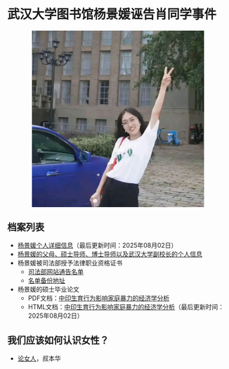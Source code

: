 # 武汉大学图书馆杨景媛诬告肖同学事件

<img src="/assets/photo/6.webp" style="display: block; margin: auto; width: 28ic;" />



## 档案列表

*   [杨景媛个人详细信息](/html/aboutme.html)（最后更新时间：2025年08月02日）
*   [杨景媛的父母、硕士导师、博士导师以及武汉大学副校长的个人信息](/html/杨景媛的父母、硕士导师、博士导师以及武汉大学副校长的个人信息.html)
*   杨景媛被司法部授予法律职业资格证书
    * [司法部网站通告名单](https://www.moj.gov.cn/pub/sfbgwapp/zwgk/zwgkxzxk/202205/t20220523_455603.html)
    * [名单备份地址](/assets/pdf/2022年4月授予法律职业资格人员名单.pdf)
*   杨景媛的硕士毕业论文
    * PDF文档：[中印生育行为影响家庭暴力的经济学分析](/assets/pdf/中印生育行为影响家庭暴力的经济学分析.pdf)
    * HTML文档：[中印生育行为影响家庭暴力的经济学分析](/html/paper.html)（最后更新时间：2025年08月02日）


## 我们应该如何认识女性？

*   [论女人](/html/论女人.html)，叔本华
